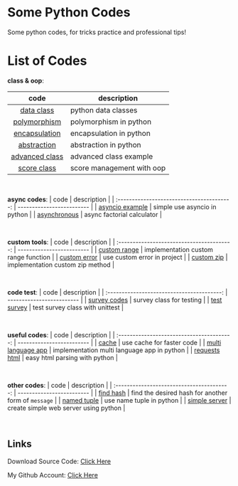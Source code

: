 # Some Python Codes

Some python codes, for tricks practice and professional tips!

#

# List of Codes

**class & oop**:

|                    code                    | description               |
| :----------------------------------------: | ------------------------- |
| [data class](class/python_dataclass.py.py) | python data classes       |
|   [polymorphism](class/polymorphism.py)    | polymorphism in python    |
|  [encapsulation](class/encapsulation.py)   | encapsulation in python   |
|    [abstraction](class/abstraction.py)     | abstraction in python     |
| [advanced class](class/advanced_class.py)  | advanced class example    |
|       [score class](class/score.py)        | score management with oop |

<br>

**async codes**:
| code | description |
| :----------------------------------------: | ------------------------- |
| [asyncio example](custom/asyncio_example.py) | simple use asyncio in python |
| [asynchronous](custom/asynchronous.py) | async factorial calculator |

<br>

**custom tools**:
| code | description |
| :----------------------------------------: | ------------------------- |
| [custom range](custom/custom_range.py) | implementation custom range function |
| [custom error](custom/custom_error.py) | use custom error in project |
| [custom zip](custom/custom_zip.py) | implementation custom zip method |

<br>

**code test**:
| code | description |
| :----------------------------------------: | ------------------------- |
| [survey codes](custom/survey.py) | survey class for testing |
| [test survey](custom/test_survey.py) | test survey class with unittest |

<br>

**useful codes**:
| code | description |
| :----------------------------------------: | ------------------------- |
| [cache](custom/cache.py) | use cache for faster code |
| [multi language app](custom/multi_lang_app.py) | implementation multi language app in python |
| [requests html](custom/requests-html.rst) | easy html parsing with python |

<br>

**other codes**:
| code | description |
| :----------------------------------------: | ------------------------- |
| [find hash](custom/find_hash.py) | find the desired hash for another form of `message` |
| [named tuple](custom/named_tuple.py) | use name tuple in python |
| [simple server](custom/simple_server.py) | create simple web server using python |

<br>

## Links

Download Source Code: [Click Here](https://github.com/dori-dev/some-python-codes/archive/refs/heads/main.zip)

My Github Account: [Click Here](https://github.com/dori-dev/)
